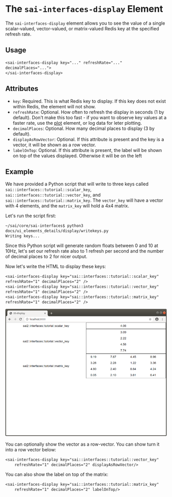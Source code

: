 The `sai-interfaces-display` Element
=====================================
The `sai-interfaces-display` element allows you to see the value of a single 
scalar-valued, vector-valued, or matrix-valued Redis key at the specified refresh rate.

## Usage
```
<sai-interfaces-display key="..." refreshRate="..." decimalPlaces="...">
</sai-interfaces-display>
```

## Attributes
* `key`: Required. This is what Redis key to display. If this key does not exist
within Redis, the element will not show.
* `refreshRate`: Optional. How often to refresh the display in seconds (1 by default). 
Don't make this too fast - if you want to observe key values at a 
faster rate, use the [plot](../plot/README.md) element, or log data for leter plotting.
* `decimalPlaces`: Optional. How many decimal places to display (3 by default).
* `displayAsRowVector`: Optional. If this attribute is present and the key is a vector,
it will be shown as a row vector.
* `labelOnTop`: Optional. If this attribute is present, the label will be shown on top of the values displayed.
Otherwise it will be on the left
## Example

We have provided a Python script that will write to three keys called 
`sai::interfaces::tutorial::scalar_key`, `sai::interfaces::tutorial::vector_key`,
and `sai::interfaces::tutorial::matrix_key`. The `vector_key` will have a vector
with 4 elements, and the `matrix_key` will hold a 4x4 matrix.

Let's run the script first:
```
~/sai/core/sai-interfaces$ python3 docs/ui_elements_details/display/writekeys.py 
Writing keys...
```

Since this Python script will generate random floats between 0 and 10 at 10Hz,
let's set our refresh rate also to 1 refresh per second and the number of 
decimal places to 2 for nicer output.

Now let's write the HTML to display these keys:
```
<sai-interfaces-display key="sai::interfaces::tutorial::scalar_key" refreshRate="1" decimalPlaces="2" />
<sai-interfaces-display key="sai::interfaces::tutorial::vector_key" refreshRate="1" decimalPlaces="2" />
<sai-interfaces-display key="sai::interfaces::tutorial::matrix_key" refreshRate="1" decimalPlaces="2" />
```

![initial display](./display-initial.png)


You can optionally show the vector as a row-vector. You can show turn it into a
row vector below:
```
<sai-interfaces-display key="sai::interfaces::tutorial::vector_key" 
	refreshRate="1" decimalPlaces="2" displayAsRowVector/>
```

You can also show the label on top of the matrix:
```
<sai-interfaces-display key="sai::interfaces::tutorial::matrix_key" 
	refreshRate="1" decimalPlaces="2" labelOnTop/>
```